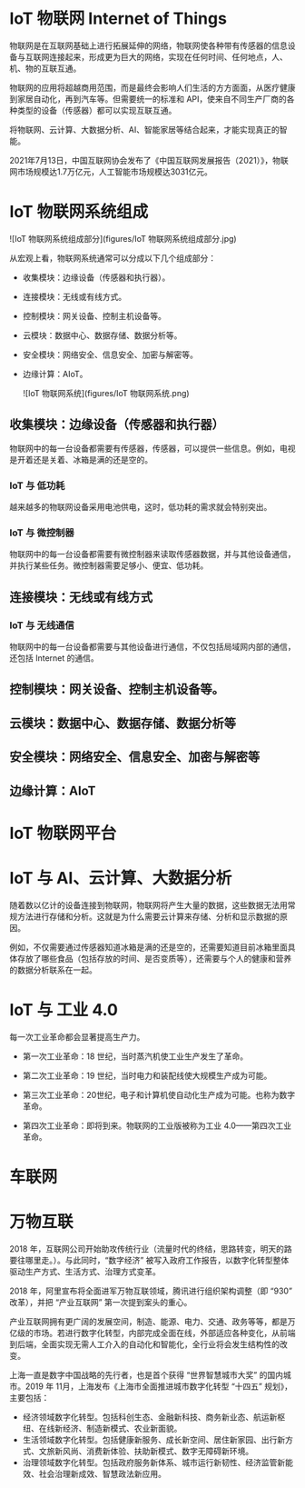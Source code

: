 # IoT 物联网 Internet of Things

物联网是在互联网基础上进行拓展延伸的网络，物联网使各种带有传感器的信息设备与互联网连接起来，形成更为巨大的网络，实现在任何时间、任何地点，人、机、物的互联互通。

物联网的应用将超越商用范围，而是最终会影响人们生活的方方面面，从医疗健康到家居自动化，再到汽车等。但需要统一的标准和 API，使来自不同生产厂商的各种类型的设备（传感器）都可以实现互联互通。

将物联网、云计算、大数据分析、AI、智能家居等结合起来，才能实现真正的智能。

2021年7月13日，中国互联网协会发布了《中国互联网发展报告（2021）》，物联网市场规模达1.7万亿元，人工智能市场规模达3031亿元。

# IoT 物联网系统组成

![IoT 物联网系统组成部分](figures/IoT 物联网系统组成部分.jpg)

从宏观上看，物联网系统通常可以分成以下几个组成部分：

- 收集模块：边缘设备（传感器和执行器）。

- 连接模块：无线或有线方式。

- 控制模块：网关设备、控制主机设备等。

- 云模块：数据中心、数据存储、数据分析等。

- 安全模块：网络安全、信息安全、加密与解密等。

- 边缘计算：AIoT。

  ![IoT 物联网系统](figures/IoT 物联网系统.png)

## 收集模块：边缘设备（传感器和执行器）

物联网中的每一台设备都需要有传感器，传感器，可以提供一些信息。例如，电视是开着还是关着、冰箱是满的还是空的。

### IoT 与 低功耗

越来越多的物联网设备采用电池供电，这时，低功耗的需求就会特别突出。

### IoT 与 微控制器

物联网中的每一台设备都需要有微控制器来读取传感器数据，并与其他设备通信，并执行某些任务。微控制器需要足够小、便宜、低功耗。

## 连接模块：无线或有线方式

### IoT 与 无线通信

物联网中的每一台设备都需要与其他设备进行通信，不仅包括局域网内部的通信，还包括 Internet 的通信。

## 控制模块：网关设备、控制主机设备等。



## 云模块：数据中心、数据存储、数据分析等



## 安全模块：网络安全、信息安全、加密与解密等

## 边缘计算：AIoT



# IoT 物联网平台



# IoT 与 AI、云计算、大数据分析

随着数以亿计的设备连接到物联网，物联网将产生大量的数据，这些数据无法用常规方法进行存储和分析。这就是为什么需要云计算来存储、分析和显示数据的原因。

例如，不仅需要通过传感器知道冰箱是满的还是空的，还需要知道目前冰箱里面具体存放了哪些食品（包括存放的时间、是否变质等），还需要与个人的健康和营养的数据分析联系在一起。

# IoT 与 工业 4.0

每一次工业革命都会显著提高生产力。

- 第一次工业革命：18 世纪，当时蒸汽机使工业生产发生了革命。

- 第二次工业革命：19 世纪，当时电力和装配线使大规模生产成为可能。

- 第三次工业革命：20世纪，电子和计算机使自动化生产成为可能。也称为数字革命。

- 第四次工业革命：即将到来。物联网的工业版被称为工业 4.0——第四次工业革命。



# 车联网



# 万物互联

2018 年，互联网公司开始助攻传统行业（流量时代的终结，思路转变，明天的路要往哪里走。）。与此同时，“数字经济” 被写入政府工作报告，以数字化转型整体驱动生产方式、生活方式、治理方式变革。

2018 年，阿里宣布将全面进军万物互联领域，腾讯进行组织架构调整（即 “930” 改革），并把 “产业互联网” 第一次提到案头的重心。

产业互联网拥有更广阔的发展空间，制造、能源、电力、交通、政务等等，都是万亿级的市场。若进行数字化转型，内部完成全面在线，外部适应各种变化，从前端到后端，全面实现无需人工介入的自动化和智能化，全行业将会发生结构性的改变。

上海一直是数字中国战略的先行者，也是首个获得 “世界智慧城市大奖” 的国内城市。2019 年 11月，上海发布《上海市全面推进城市数字化转型 “十四五” 规划》，主要包括：

- 经济领域数字化转型。包括科创生态、金融新科技、商务新业态、航运新枢纽、在线新经济、制造新模式、农业新面貌。
- 生活领域数字化转型。包括健康新服务、成长新空间、居住新家园、出行新方式、文旅新风尚、消费新体验、扶助新模式、数字无障碍新环境。
- 治理领域数字化转型。包括政府服务新体系、城市运行新韧性、经济监管新能效、社会治理新成效、智慧政法新应用。

